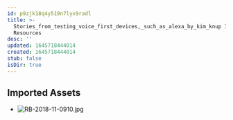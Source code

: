 ```yaml
---
id: p9zjk18q4y519n7lyx9radl
title: >-
  Stories_from_testing_voice_first_devices,_such_as_alexa_by_kim_knup 1
  Resources
desc: ''
updated: 1645718444014
created: 1645718444014
stub: false
isDir: true
---
```

## Imported Assets
- ![RB-2018-11-0910.jpg](/assets/rb-2018-11-0910-ub78kbo9te5s.jpg)
